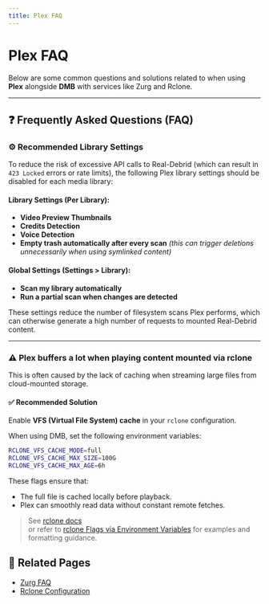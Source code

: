 ```yaml
---
title: Plex FAQ
---
```


# Plex FAQ

Below are some common questions and solutions related to when using **Plex** alongside **DMB** with services like Zurg and Rclone.

---
## ❓ Frequently Asked Questions (FAQ)

### ⚙️ Recommended Library Settings
To reduce the risk of excessive API calls to Real-Debrid (which can result in `423 Locked` errors or rate limits), the following Plex library settings should be disabled for each media library:

#### Library Settings (Per Library):
- **Video Preview Thumbnails**
- **Credits Detection**
- **Voice Detection**
- **Empty trash automatically after every scan** *(this can trigger deletions unnecessarily when using symlinked content)*

#### Global Settings (Settings > Library):
- **Scan my library automatically**
- **Run a partial scan when changes are detected**

These settings reduce the number of filesystem scans Plex performs, which can otherwise generate a high number of requests to mounted Real-Debrid content.

---

### ⚠️ Plex buffers a lot when playing content mounted via rclone
This is often caused by the lack of caching when streaming large files from cloud-mounted storage.

#### ✅ Recommended Solution
Enable **VFS (Virtual File System) cache** in your `rclone` configuration.

When using DMB, set the following environment variables:
```bash
RCLONE_VFS_CACHE_MODE=full
RCLONE_VFS_CACHE_MAX_SIZE=100G
RCLONE_VFS_CACHE_MAX_AGE=6h
```

These flags ensure that:
- The full file is cached locally before playback.
- Plex can smoothly read data without constant remote fetches.

> See [rclone docs](https://rclone.org/docs/#environment-variables)  
> or refer to [rclone Flags via Environment Variables](../services/rclone.md#-rclone-flags-via-environment-variables) for examples and formatting guidance.


## 📎 Related Pages
- [Zurg FAQ](../faq/zurg.md)
- [Rclone Configuration](../services/rclone.md)

